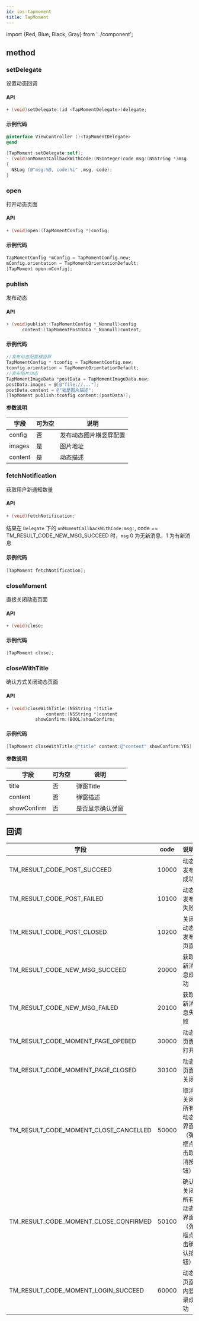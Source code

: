 ```yaml
---
id: ios-tapmoment
title: TapMoment
---
```

import {Red, Blue, Black, Gray} from '../component';

## method

### setDelegate

设置动态回调

#### API  

```objectivec
+ (void)setDelegate:(id <TapMomentDelegate>)delegate;
```

#### 示例代码

```objectivec
@interface ViewController ()<TapMomentDelegate>
@end

[TapMoment setDelegate:self];
- (void)onMomentCallbackWithCode:(NSInteger)code msg:(NSString *)msg
{
  NSLog (@"msg:%@, code:%i" ,msg, code);
}  
```
<!--
### onMomentCallbackWithCode

动态回调结果  

#### API  

```objectivec
- (void)onMomentCallbackWithCode:(NSInteger)code msg:(NSString *)msg;
```

#### 示例代码

```objectivec
@interface ViewController () <TDSMomentDelegate>

@end

- (void)onMomentCallbackWithCode:(NSInteger)code msg:(NSString *)msg {
    NSLog (@"msg:%@, code:%i" ,msg, code);
}
``` -->

<!-- ### setAccessToken

设置登录信息

#### API  

```objectivec
+ (void)setAccessToken:(TDSMomentAccessToken *)token;
```

#### 示例代码

```objectivec
[TDSMomentSdk setAccessToken:[TDSMomentAccessToken build:[[TapLoginHelper currentAccessToken]toJsonString]]];
``` -->

### open

打开动态页面

#### API  

```objectivec
+ (void)open:(TapMomentConfig *)config;
```

#### 示例代码

```objectivec
TapMomentConfig *mConfig = TapMomentConfig.new;
mConfig.orientation = TapMomentOrientationDefault;
[TapMoment open:mConfig];
```

### publish

发布动态

#### API  

```objectivec
+ (void)publish:(TapMomentConfig *_Nonnull)config
      content:(TapMomentPostData *_Nonnull)content;
```

#### 示例代码

```objectivec
//发布动态配置横竖屏
TapMomentConfig * tconfig = TapMomentConfig.new;
tconfig.orientation = TapMomentOrientationDefault;
//发布图片动态
TapMomentImageData *postData = TapMomentImageData.new;
postData.images = @[@"file://..."];
postData.content = @"我是图片描述";
[TapMoment publish:tconfig content:(postData)];
```

**参数说明**

| 字段         | 可为空 | 说明               |
| ---------- | --- | ---------------- |
| config     | 否   | 发布动态图片横竖屏配置 |
| images   | 是   | 图片地址     |
| content    | 是   | 动态描述             |

### fetchNotification

获取用户新通知数量   

#### API  

```objectivec
+ (void)fetchNotification;
```

  结果在 `Delegate` 下的 `onMomentCallbackWithCode:msg:`, code == TM_RESULT_CODE_NEW_MSG_SUCCEED 时，`msg` 0 为无新消息，1 为有新消息

#### 示例代码

```objectivec
[TapMoment fetchNotification];
```
<!--
### openUserCenterWithConfig

进入指定用户的动态页面

#### API  

```objectivec
+ (void)openUserCenterWithConfig:(TDSMomentConfig *)config userId:(NSString *)userId;
```

#### 示例代码

```objectivec
TDSMomentConfig *config = [[TDSMomentConfig alloc] init];
config.orientation = TDSMomentOrientationDefault;
[TDSMomentSdk openUserCenterWithConfig:config userId:@"userId"];
```

** 参数说明 **

| 字段     | 可为空 | 说明                                                   |
| ------ | --- | ---------------------------------------------------- |
| userId | 否   | xd 的 userId，非 TapTap 的 userId | -->

### closeMoment
直接关闭动态页面

#### API  

```objectivec
+ (void)close;
```

#### 示例代码

```objectivec
[TapMoment close];
```

### closeWithTitle

确认方式关闭动态页面

#### API  

```objectivec
+ (void)closeWithTitle:(NSString *)title
               content:(NSString *)content
           showConfirm:(BOOL)showConfirm;
```

#### 示例代码

```objectivec
[TapMoment closeWithTitle:@"title" content:@"content" showConfirm:YES];
```

**参数说明**

| 字段          | 可为空 | 说明       |
| ----------- | --- | -------- |
| title       | 否   | 弹窗Title     |
| content     | 否   | 弹窗描述     |
| showConfirm | 否   | 是否显示确认弹窗 |

<!-- ### getSdkVersion

获取动态功能版本。<Red>注意</Red> 并非是 TapSDK version。此 API 不建议调用

#### API  

```objectivec
+ (NSString *)getSdkVersion;
```

#### 示例代码

```objectivec
NSString *version =  [TapMoment getSdkVersion];
```

### getSdkVersionCode

获取动态功能版本 code，<Red>注意</Red> 并非是 TapSDK version。此 API 不建议调用

#### API  

```objectivec
+ (NSString *)getSdkVersionCode;
```

#### 示例代码

```objectivec
 NSString *versionCode =  [TapMoment getSdkVersionCode];
``` -->

## 回调
| 字段          | code | 说明       |
| ----------- | --- | -------- |
| TM_RESULT_CODE_POST_SUCCEED       | 10000   | 动态发布成功     |
| TM_RESULT_CODE_POST_FAILED     | 10100   | 动态发布失败     |
| TM_RESULT_CODE_POST_CLOSED       | 10200   | 关闭动态发布页面     |
| TM_RESULT_CODE_NEW_MSG_SUCCEED | 20000   | 获取新消息成功 |
| TM_RESULT_CODE_NEW_MSG_FAILED | 20100   | 获取新消息失败 |
| TM_RESULT_CODE_MOMENT_PAGE_OPEBED | 30000   | 动态页面打开 |
| TM_RESULT_CODE_MOMENT_PAGE_CLOSED | 30100   | 动态页面关闭 |
| TM_RESULT_CODE_MOMENT_CLOSE_CANCELLED | 50000   | 取消关闭所有动态界面（弹框点击取消按钮） |
| TM_RESULT_CODE_MOMENT_CLOSE_CONFIRMED | 50100   | 确认关闭所有动态界面（弹框点击确认按钮） |
| TM_RESULT_CODE_MOMENT_LOGIN_SUCCEED | 60000   | 动态页面内登录成功 |  
